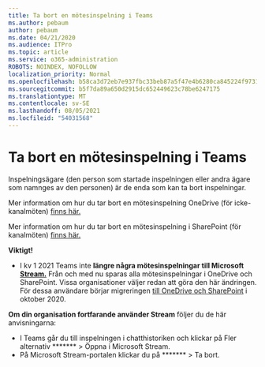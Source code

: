 ```yaml
---
title: Ta bort en mötesinspelning i Teams
ms.author: pebaum
author: pebaum
ms.date: 04/21/2020
ms.audience: ITPro
ms.topic: article
ms.service: o365-administration
ROBOTS: NOINDEX, NOFOLLOW
localization_priority: Normal
ms.openlocfilehash: b58ca3d72eb7e937fbc33beb87a5f47e4b6280ca845224f973189e689c33c03c
ms.sourcegitcommit: b5f7da89a650d2915dc652449623c78be6247175
ms.translationtype: MT
ms.contentlocale: sv-SE
ms.lasthandoff: 08/05/2021
ms.locfileid: "54031568"
---
```

# <a name="delete-a-meeting-recording-in-teams"></a>Ta bort en mötesinspelning i Teams

Inspelningsägare (den person som startade inspelningen eller andra ägare som namnges av den personen) är de enda som kan ta bort inspelningar.  

Mer information om hur du tar bort en mötesinspelning OneDrive (för icke-kanalmöten) [finns här.](https://support.microsoft.com/office/21fe345a-e488-4fa7-932b-f053c1bebe8a)  

Mer information om hur du tar bort en mötesinspelning i SharePoint (för kanalmöten) [finns här.](https://support.microsoft.com/office/71f3c90a-0d24-4d80-8b66-f88234b79a52)  

**Viktigt!**

- I kv 1 2021 Teams inte **längre några mötesinspelningar till Microsoft [Stream.](https://stream.microsoft.com/)** Från och med nu sparas alla mötesinspelningar i OneDrive och SharePoint. Vissa organisationer väljer redan att göra den här ändringen. För dessa användare börjar migreringen [till OneDrive och SharePoint](https://docs.microsoft.com/MicrosoftTeams/tmr-meeting-recording-change) i oktober 2020.

**Om din organisation fortfarande använder Stream** följer du de här anvisningarna:

- I Teams går du till inspelningen i chatthistoriken och klickar på Fler alternativ ******* > Öppna i Microsoft Stream.
- På Microsoft Stream-portalen klickar du på ******* > Ta bort.
